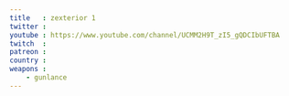```yaml
---
title   : zexterior 1
twitter :
youtube : https://www.youtube.com/channel/UCMM2H9T_zI5_gQDCIbUFTBA
twitch  :
patreon :
country :
weapons :
    - gunlance
---
```

